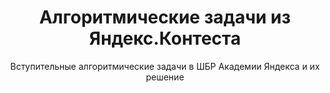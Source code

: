 
<h1 align="center">Алгоритмические задачи из Яндекс.Контеста</h1>

  <p align="center">
     Вступительные алгоритмические задачи в ШБР Академии Яндекса и их решение
 <br />
 
  </p>




